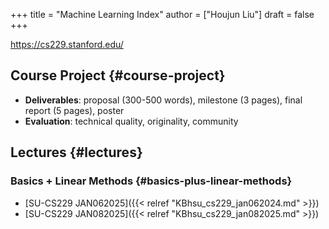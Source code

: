 +++
title = "Machine Learning Index"
author = ["Houjun Liu"]
draft = false
+++

<https://cs229.stanford.edu/>


## Course Project {#course-project}

-   **Deliverables**: proposal (300-500 words), milestone (3 pages), final report (5 pages), poster
-   **Evaluation**: technical quality, originality, community


## Lectures {#lectures}


### Basics + Linear Methods {#basics-plus-linear-methods}

-   [SU-CS229 JAN062025]({{< relref "KBhsu_cs229_jan062024.md" >}})
-   [SU-CS229 JAN082025]({{< relref "KBhsu_cs229_jan082025.md" >}})
